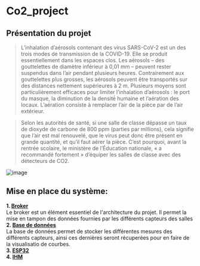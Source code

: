 # Co2_project


## Présentation du projet


> L’inhalation d’aérosols contenant des virus SARS-CoV-2 est un des trois modes de transmission de la COVID-19. Elle se produit essentiellement dans les espaces clos. Les aérosols – des gouttelettes de diamètre inférieur à 0,01 mm – peuvent rester suspendus dans l’air pendant plusieurs heures. 
Contrairement aux gouttelettes plus grosses, les aérosols peuvent être transportés sur des distances nettement supérieures à 2 m. 
Plusieurs moyens sont particulièrement efficaces pour limiter l’inhalation d’aérosols : le port du masque, la diminution de la densité́ humaine et l’aération des locaux. L’aération consiste à remplacer l’air de la pièce par de l’air extérieur. 

>Selon les autorités de santé, si une salle de classe dépasse un taux de dioxyde de carbone de 800 ppm (parties par millions), cela signifie que l’air est mal renouvelé, que le virus peut donc être présent en grande quantité, et qu’il faut aérer la pièce. C’est pourquoi, avant la rentrée scolaire, le ministère de l’Éducation nationale, « a recommandé fortement » d’équiper les salles de classe avec des détecteurs de CO2. 

![image](https://user-images.githubusercontent.com/123626866/224345326-52176d4f-dcee-4446-b97a-508caec78b3c.png)


## Mise en place du système:

__1. [Broker](https://github.com/Knightmore1/Co2_project/blob/MQTT/README.md)__
<br>Le broker est un élément essentiel de l'architecture du projet. Il permet la mise en tampon des données fournies par les différents capteurs des salles  
__2. [Base de données](https://github.com/Knightmore1/Co2_project/blob/Broker/Acc%C3%A8s-BDD/README.md)__
<br>La base de données permet de stocker les différentes mesures des différents capteurs, ainsi ces dernières seront récuperées pour en faire de la visualisatio de courbes.  
__3. [ESP32](https://github.com/Knightmore1/Co2_project/blob/Mesure-CO2/affichage/README.md)__  
__4. [IHM](https://github.com/Knightmore1/Co2_project/blob/Supervision/Visu-Courbes/Import-EdT/README.md)__
